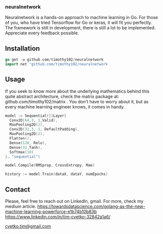 ### neuralnetwork

Neuralnetwork is a hands-on approach to machine learning in Go. For those of you, who have tried Tensorflow for Go or keras, it will fit you perfectly. The framework is still in development, there is still a lot to be implemented. Appreciate every feedback possible. 

## Installation
```go
go get -u github.com/timothy102/neuralnetwork
import net "github.com/timothy102/neuralnetwork 

```
## Usage

If you seek to know more about the underlying mathematics behind this quite abstract architecture, check the matrix package at: github.com/timothy102/matrix . 
You don't have to worry about it, but as every machine learning engineer knows, it comes in handy. 

```go
model := Sequential([]Layer{
  Conv2D(64,3, 1,Valid),
  MaxPooling2D(2),
  Conv2D(32,3, 1, DefaultPadding),
  MaxPooling2D(2),
  Flatten(),
  Dense(128, Relu),
  Dense(32,Tanh),
  Softmax(10)
}, "sequential")

model.Compile(RMSprop, CrossEntropy, Mae)

history := model.Train(dataX, dataY, numEpochs)
```

## Contact
Please, feel free to reach out on LinkedIn, gmail.
For more, check my medium article. 
https://towardsdatascience.com/golang-as-the-new-machine-learning-powerforce-e1b74b10b83b
https://www.linkedin.com/in/tim-cvetko-32842a1a6/

cvetko.tim@gmail.com
